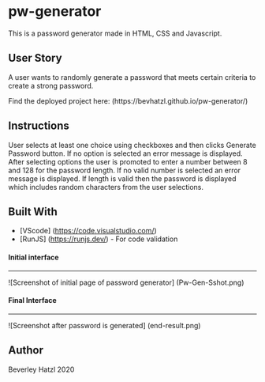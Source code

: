 # pw-generator
This is a password generator made in HTML, CSS and Javascript.

## User Story
<p>A user wants to randomly generate a password that meets certain criteria to create a strong password.<p>
<p>Find the deployed project here: (https://bevhatzl.github.io/pw-generator/)</p>

## Instructions
<p>User selects at least one choice using checkboxes and then clicks Generate Password button. If no option is selected an error message is displayed. After selecting options the user is promoted to enter a number between 8 and 128 for the password length. If no valid number is selected an error message is displayed. If length is valid then the password is displayed which includes random characters from the user selections.</p>

## Built With

* [VScode] (https://code.visualstudio.com/) 
* [RunJS] (https://runjs.dev/) - For code validation

#### Initial interface
<hr>
![Screenshot of initial page of password generator] (Pw-Gen-Sshot.png)

#### Final Interface
<hr>
![Screenshot after password is generated] (end-result.png)

## Author
Beverley Hatzl 2020